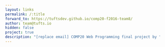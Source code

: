 ```yaml
---
layout: links
permalink: /:title
forward_to: https://tuftsdev.github.io/comp20-f2016-team8/
author: team@tufts.io
hidden: false
project: true
description: "[replace email] COMP20 Web Programming final project by "
---
```

